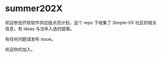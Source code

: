# summer202X

欢迎参加开软软件供应链点亮计划，这个 repo 下收集了 Simple-XX 社区的相关信息，有 ideas 与当年入选的提案。

有任何问题请发布 issue。

欢迎你的加入。

